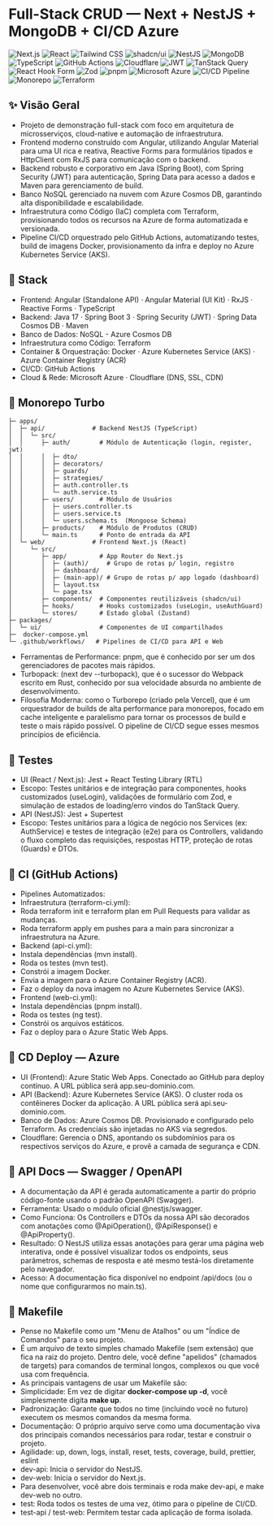 # Full-Stack CRUD — Next + NestJS + MongoDB + CI/CD Azure
<div>
<img src="https://img.shields.io/badge/Next.js-000000?style=for-the-badge&logo=next.js&logoColor=white" alt="Next.js"/>
<img src="https://img.shields.io/badge/React-20232A?style=for-the-badge&logo=react&logoColor=61DAFB" alt="React"/>
<img src="https://img.shields.io/badge/Tailwind_CSS-06B6D4?style=for-the-badge&logo=tailwindcss&logoColor=white" alt="Tailwind CSS"/>
<img src="https://img.shields.io/badge/shadcn%2Fui-000000?style=for-the-badge&logo=shadcn%2Fui&logoColor=white" alt="shadcn/ui"/>
<img src="https://img.shields.io/badge/NestJS-E0234E?style=for-the-badge&logo=nestjs&logoColor=white" alt="NestJS"/>
<img src="https://img.shields.io/badge/MongoDB-47A248?style=for-the-badge&logo=mongodb&logoColor=white" alt="MongoDB"/>
<img src="https://img.shields.io/badge/TypeScript-3178C6?style=for-the-badge&logo=typescript&logoColor=white" alt="TypeScript"/>
<img src="https://img.shields.io/badge/GitHub_Actions-2088FF?style=for-the-badge&logo=github-actions&logoColor=white" alt="GitHub Actions"/>
<img src="https://img.shields.io/badge/Cloudflare-F38020?style=for-the-badge&logo=Cloudflare&logoColor=white" alt="Cloudflare"/>
<img src="https://img.shields.io/badge/JWT-DB3724?style=for-the-badge&logo=jsonwebtokens&logoColor=white" alt="JWT"/>
<img src="https://img.shields.io/badge/TanStack_Query-FF4154?style=for-the-badge&logo=reactquery&logoColor=white" alt="TanStack Query"/>
<img src="https://img.shields.io/badge/React_Hook_Form-EC5990?style=for-the-badge&logo=reacthookform&logoColor=white" alt="React Hook Form"/>
<img src="https://img.shields.io/badge/Zod-3E67B1?style=for-the-badge&logo=zod&logoColor=white" alt="Zod"/>
<img src="https://img.shields.io/badge/pnpm-F69220?style=for-the-badge&logo=pnpm&logoColor=white" alt="pnpm"/>
<img src="https://img.shields.io/badge/Microsoft_Azure-0078D4?style=for-the-badge&logo=microsoftazure&logoColor=white" alt="Microsoft Azure"/>
<img src="https://img.shields.io/badge/CI/CD-2088FF?style=for-the-badge&logo=github-actions&logoColor=white" alt="CI/CD Pipeline"/>
<img src="https://img.shields.io/badge/Monorepo-000000?style=for-the-badge&logo=lerna&logoColor=white" alt="Monorepo"/>
<img src="https://img.shields.io/badge/Terraform-7B42BC?style=for-the-badge&logo=terraform&logoColor=white" alt="Terraform"/>
</div>

## ✨ Visão Geral
- Projeto de demonstração full-stack com foco em arquitetura de microsserviços, cloud-native e automação de infraestrutura.
- Frontend moderno construído com Angular, utilizando Angular Material para uma UI rica e reativa, Reactive Forms para formulários tipados e HttpClient com RxJS para comunicação com o backend.
- Backend robusto e corporativo em Java (Spring Boot), com Spring Security (JWT) para autenticação, Spring Data para acesso a dados e Maven para gerenciamento de build.
- Banco NoSQL gerenciado na nuvem com Azure Cosmos DB, garantindo alta disponibilidade e escalabilidade.
- Infraestrutura como Código (IaC) completa com Terraform, provisionando todos os recursos na Azure de forma automatizada e versionada.
- Pipeline CI/CD orquestrado pelo GitHub Actions, automatizando testes, build de imagens Docker, provisionamento da infra e deploy no Azure Kubernetes Service (AKS).

## 🧩 Stack
- Frontend: Angular (Standalone API) · Angular Material (UI Kit) · RxJS · Reactive Forms · TypeScript
- Backend: Java 17 · Spring Boot 3 · Spring Security (JWT) · Spring Data Cosmos DB · Maven
- Banco de Dados: NoSQL - Azure Cosmos DB
- Infraestrutura como Código: Terraform
- Container & Orquestração: Docker · Azure Kubernetes Service (AKS) · Azure Container Registry (ACR)
- CI/CD: GitHub Actions
- Cloud & Rede: Microsoft Azure · Cloudflare (DNS, SSL, CDN)

## 🧭 Monorepo Turbo
```bash/next-nest-pro
├─ apps/
│  ├─ api/             # Backend NestJS (TypeScript)
│  │  └─ src/
│  │     ├─ auth/        # Módulo de Autenticação (login, register, jwt)
│  │     │  ├─ dto/
│  │     │  ├─ decorators/
│  │     │  ├─ guards/
│  │     │  ├─ strategies/
│  │     │  ├─ auth.controller.ts
│  │     │  └─ auth.service.ts
│  │     ├─ users/       # Módulo de Usuários
│  │     │  ├─ users.controller.ts
│  │     │  ├─ users.service.ts
│  │     │  └─ users.schema.ts  (Mongoose Schema)
│  │     ├─ products/    # Módulo de Produtos (CRUD)
│  │     └─ main.ts      # Ponto de entrada da API
│  └─ web/             # Frontend Next.js (React)
│     └─ src/
│        ├─ app/         # App Router do Next.js
│        │  ├─ (auth)/     # Grupo de rotas p/ login, registro
│        │  ├─ dashboard/ 
│        │  ├─ (main-app)/ # Grupo de rotas p/ app logado (dashboard)
│        │  ├─ layout.tsx
│        │  └─ page.tsx
│        ├─ components/  # Componentes reutilizáveis (shadcn/ui)
│        ├─ hooks/       # Hooks customizados (useLogin, useAuthGuard)
│        └─ stores/      # Estado global (Zustand)
├─ packages/
│  └─ ui/                # Componentes de UI compartilhados
├─  docker-compose.yml
└─ .github/workflows/   # Pipelines de CI/CD para API e Web
```

- Ferramentas de Performance: pnpm, que é conhecido por ser um dos gerenciadores de pacotes mais rápidos.
- Turbopack: (next dev --turbopack), que é o sucessor do Webpack escrito em Rust, conhecido por sua velocidade absurda no ambiente de desenvolvimento.
- Filosofia Moderna: como o Turborepo (criado pela Vercel), que é um orquestrador de builds de alta performance para monorepos, focado em cache inteligente e paralelismo para tornar os processos de build e teste o mais rápido possível. O pipeline de CI/CD segue esses mesmos princípios de eficiência.

## 🧪 Testes
- UI (React / Next.js): Jest + React Testing Library (RTL)
- Escopo: Testes unitários e de integração para componentes, hooks customizados (useLogin), validações de formulário com Zod, e simulação de estados de loading/erro vindos do TanStack Query.
- API (NestJS): Jest + Supertest
- Escopo: Testes unitários para a lógica de negócio nos Services (ex: AuthService) e testes de integração (e2e) para os Controllers, validando o fluxo completo das requisições, respostas HTTP, proteção de rotas (Guards) e DTOs.

## 🔁 CI (GitHub Actions)
- Pipelines Automatizados:
- Infraestrutura (terraform-ci.yml):
- Roda terraform init e terraform plan em Pull Requests para validar as mudanças.
- Roda terraform apply em pushes para a main para sincronizar a infraestrutura na Azure.
- Backend (api-ci.yml):
- Instala dependências (mvn install).
- Roda os testes (mvn test).
- Constrói a imagem Docker.
- Envia a imagem para o Azure Container Registry (ACR).
- Faz o deploy da nova imagem no Azure Kubernetes Service (AKS).
- Frontend (web-ci.yml):
- Instala dependências (pnpm install).
- Roda os testes (ng test).
- Constrói os arquivos estáticos.
- Faz o deploy para o Azure Static Web Apps.

## 🚀 CD Deploy — Azure
- UI (Frontend): Azure Static Web Apps. Conectado ao GitHub para deploy contínuo. A URL pública será app.seu-dominio.com.
- API (Backend): Azure Kubernetes Service (AKS). O cluster roda os contêineres Docker da aplicação. A URL pública será api.seu-dominio.com.
- Banco de Dados: Azure Cosmos DB. Provisionado e configurado pelo Terraform. As credenciais são injetadas no AKS via segredos.
- Cloudflare: Gerencia o DNS, apontando os subdomínios para os respectivos serviços do Azure, e provê a camada de segurança e CDN.

## 🧭 API Docs — Swagger / OpenAPI
- A documentação da API é gerada automaticamente a partir do próprio código-fonte usando o padrão OpenAPI (Swagger).
- Ferramenta: Usado o módulo oficial @nestjs/swagger.
- Como Funciona: Os Controllers e DTOs da nossa API são decorados com anotações como @ApiOperation(), @ApiResponse() e @ApiProperty().
- Resultado: O NestJS utiliza essas anotações para gerar uma página web interativa, onde é possível visualizar todos os endpoints, seus parâmetros, schemas de resposta e até mesmo testá-los diretamente pelo navegador.
- Acesso: A documentação fica disponível no endpoint /api/docs (ou o nome que configurarmos no main.ts).

## 🧰 Makefile
- Pense no Makefile como um "Menu de Atalhos" ou um "Índice de Comandos" para o seu projeto.
- É um arquivo de texto simples chamado Makefile (sem extensão) que fica na raiz do projeto. Dentro dele, você define "apelidos" (chamados de targets) para comandos de terminal longos, complexos ou que você usa com frequência.
- As principais vantagens de usar um Makefile são:
- Simplicidade: Em vez de digitar **docker-compose up -d**, você simplesmente digita **make up**.
- Padronização: Garante que todos no time (incluindo você no futuro) executem os mesmos comandos da mesma forma.
- Documentação: O próprio arquivo serve como uma documentação viva dos principais comandos necessários para rodar, testar e construir o projeto.
- Agilidade: up, down, logs, install, reset, tests, coverage, build, prettier, eslint 
- dev-api: Inicia o servidor do NestJS.
- dev-web: Inicia o servidor do Next.js.
- Para desenvolver, você abre dois terminais e roda make dev-api, e make dev-web no outro.
- test: Roda todos os testes de uma vez, ótimo para o pipeline de CI/CD.
- test-api / test-web: Permitem testar cada aplicação de forma isolada.
